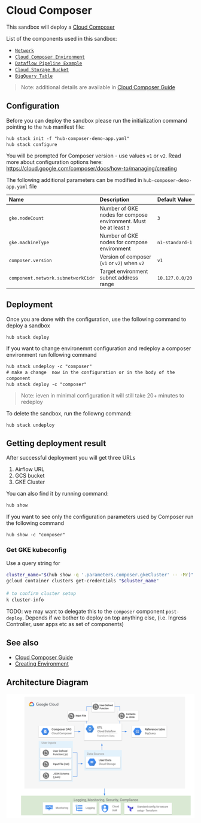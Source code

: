 # Cloud Composer

This sandbox will deploy a [Cloud Composer](https://cloud.google.com/composer)

List of the components used in this sandbox:

* [`Network`](https://github.com/agilestacks/google-components/tree/main/gke-gcloud)
* [`Cloud Composer Environment`](https://github.com/agilestacks/google-components/tree/main/composer-environment)
* [`Dataflow Pipeline Example`](https://github.com/agilestacks/google-components/tree/main/dataflow-example)
* [`Cloud Storage Bucket`](https://github.com/agilestacks/google-components/tree/main/dataflow-example)
* [`BigQuery Table`](https://github.com/agilestacks/google-components/tree/main/dataflow-example)

> Note: additional details are available in [Cloud Composer Guide](https://cloud.google.com/composer/docs/how-to)

## Configuration

Before you can deploy the sandbox please run the initialization command pointing to the `hub` manifest file:

```shell
hub stack init -f "hub-composer-demo-app.yaml"
hub stack configure
```

You will be prompted for Composer version - use values `v1` or `v2`. Read more about configuration options here: https://cloud.google.com/composer/docs/how-to/managing/creating

The following additional parameters can be modified in `hub-composer-demo-app.yaml` file

| Name      | Description | Default Value |
| :-------- | :--------   | :-------- |
| `gke.nodeCount` | Number of GKE nodes for compose environment. Must be at least `3` | `3` |
| `gke.machineType` | Number of GKE nodes for compose environment | `n1-standard-1` | 
| `composer.version` | Version of composer (`v1` or `v2`) when `v2` | `v1` |
| `component.network.subnetworkCidr` | Target environment subnet address range | `10.127.0.0/20` |


## Deployment

Once you are done with the configuration, use the following command to deploy a sandbox

```shell
hub stack deploy
```

If you want to change environemnt configuration and redeploy a composer environment run following command

```
hub stack undeploy -c "composer"
# make a change  now in the configuration or in the body of the component
hub stack deploy -c "composer"
```

> Note: ieven in minimal configuration it will still take 20+ minutes to redeploy


To delete the sandbox, run the followng command:

```
hub stack undeploy
```

## Getting deployment result

After successful deployment you will get three URLs

1. Airflow URL
2. GCS bucket 
3. GKE Cluster

You can also find it by running command:

```bash
hub show
```

If you want to see only the configuration parameters used by Composer run the following command

```
hub show -c "composer"
```

### Get GKE kubeconfig

Use a query string for 

```bash
cluster_name="$(hub show -q '.parameters.composer.gkeCluster' -- -Mr)"
gcloud container clusters get-credentials "$cluster_name"

# to confirm cluster setup
k cluster-info
```

TODO: we may want to delegate this to the `composer` component `post-deploy`. Depends if we bother to deploy on top anything else, (i.e. Ingress Controller, user apps etc as set of components)

## See also

* [Cloud Composer Guide](https://cloud.google.com/composer/docs/how-to)
* [Creating Environment](https://cloud.google.com/composer/docs/how-to/managing/creating)

## Architecture Diagram

![Composer Sandbox Architecture](images/composer_diagram.png)

